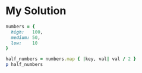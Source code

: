 # My Solution

```ruby
numbers = {
  high:   100,
  medium: 50,
  low:    10
}

half_numbers = numbers.map { |key, val| val / 2 }
p half_numbers
```

